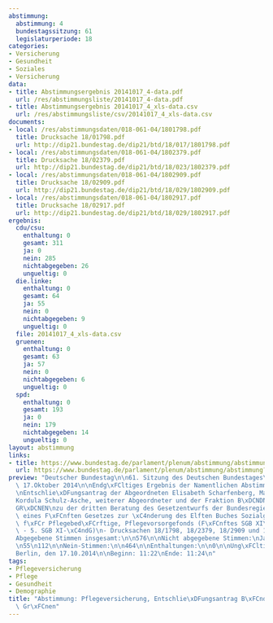 ```yaml
---
abstimmung:
  abstimmung: 4
  bundestagssitzung: 61
  legislaturperiode: 18
categories:
- Versicherung
- Gesundheit
- Soziales
- Versicherung
data:
- title: Abstimmungsergebnis 20141017_4-data.pdf
  url: /res/abstimmungsliste/20141017_4-data.pdf
- title: Abstimmungsergebnis 20141017_4_xls-data.csv
  url: /res/abstimmungsliste/csv/20141017_4_xls-data.csv
documents:
- local: /res/abstimmungsdaten/018-061-04/1801798.pdf
  title: Drucksache 18/01798.pdf
  url: http://dip21.bundestag.de/dip21/btd/18/017/1801798.pdf
- local: /res/abstimmungsdaten/018-061-04/1802379.pdf
  title: Drucksache 18/02379.pdf
  url: http://dip21.bundestag.de/dip21/btd/18/023/1802379.pdf
- local: /res/abstimmungsdaten/018-061-04/1802909.pdf
  title: Drucksache 18/02909.pdf
  url: http://dip21.bundestag.de/dip21/btd/18/029/1802909.pdf
- local: /res/abstimmungsdaten/018-061-04/1802917.pdf
  title: Drucksache 18/02917.pdf
  url: http://dip21.bundestag.de/dip21/btd/18/029/1802917.pdf
ergebnis:
  cdu/csu:
    enthaltung: 0
    gesamt: 311
    ja: 0
    nein: 285
    nichtabgegeben: 26
    ungueltig: 0
  die.linke:
    enthaltung: 0
    gesamt: 64
    ja: 55
    nein: 0
    nichtabgegeben: 9
    ungueltig: 0
  file: 20141017_4_xls-data.csv
  gruenen:
    enthaltung: 0
    gesamt: 63
    ja: 57
    nein: 0
    nichtabgegeben: 6
    ungueltig: 0
  spd:
    enthaltung: 0
    gesamt: 193
    ja: 0
    nein: 179
    nichtabgegeben: 14
    ungueltig: 0
layout: abstimmung
links:
- title: https://www.bundestag.de/parlament/plenum/abstimmung/abstimmung?id=306
  url: https://www.bundestag.de/parlament/plenum/abstimmung/abstimmung?id=306
preview: "Deutscher Bundestag\n\n61. Sitzung des Deutschen Bundestages\nam Freitag,\
  \ 17.Oktober 2014\n\nEndg\xFCltiges Ergebnis der Namentlichen Abstimmung Nr. 4\n\
  \nEntschlie\xDFungsantrag der Abgeordneten Elisabeth Scharfenberg, Maria Klein-Schmeink,\n\
  Kordula Schulz-Asche, weiterer Abgeordneter und der Fraktion B\xDCNDNIS 90/DIE\n\
  GR\xDCNEN\nzu der dritten Beratung des Gesetzentwurfs der Bundesregierung\nEntwurf\
  \ eines F\xFCnften Gesetzes zur \xC4nderung des Elften Buches Sozialgesetzbuch Leistungsausweitung\
  \ f\xFCr Pflegebed\xFCrftige, Pflegevorsorgefonds (F\xFCnftes SGB XI\xC4nderungsgesetz\
  \ - 5. SGB XI-\xC4ndG)\n- Drucksachen 18/1798, 18/2379, 18/2909 und 18/2917 -\n\n\
  Abgegebene Stimmen insgesamt:\n\n576\n\nNicht abgegebene Stimmen:\nJa-Stimmen:\n\
  \n55\n112\n\nNein-Stimmen:\n\n464\n\nEnthaltungen:\n\n0\n\nUng\xFCltige:\n\n0\n\n\
  Berlin, den 17.10.2014\n\nBeginn: 11:22\nEnde: 11:24\n"
tags:
- Pflegeversicherung
- Pflege
- Gesundheit
- Demographie
title: "Abstimmung: Pflegeversicherung, Entschlie\xDFungsantrag B\xFCndnis 90/Die\
  \ Gr\xFCnen"
---
```

